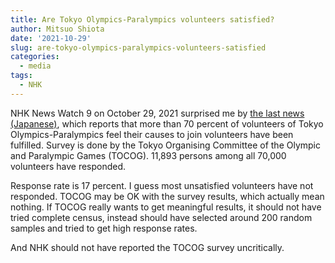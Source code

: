 ```yaml
---
title: Are Tokyo Olympics-Paralympics volunteers satisfied?
author: Mitsuo Shiota
date: '2021-10-29'
slug: are-tokyo-olympics-paralympics-volunteers-satisfied
categories:
  - media
tags:
  - NHK
---
```


NHK News Watch 9 on October 29, 2021 surprised me by [the last news (Japanese)](https://www3.nhk.or.jp/news/html/20211029/amp/k10013327081000.html), which reports that more than 70 percent of volunteers of Tokyo Olympics-Paralympics feel their causes to join volunteers have been fulfilled. Survey is done by the Tokyo Organising Committee of the Olympic and Paralympic Games (TOCOG). 11,893 persons among all 70,000 volunteers have responded.

Response rate is 17 percent. I guess most unsatisfied volunteers have not responded. TOCOG may be OK with the survey results, which actually mean nothing. If TOCOG really wants to get meaningful results, it should not have tried complete census, instead should have selected around 200 random samples and tried to get high response rates.

And NHK should not have reported the TOCOG survey uncritically.
